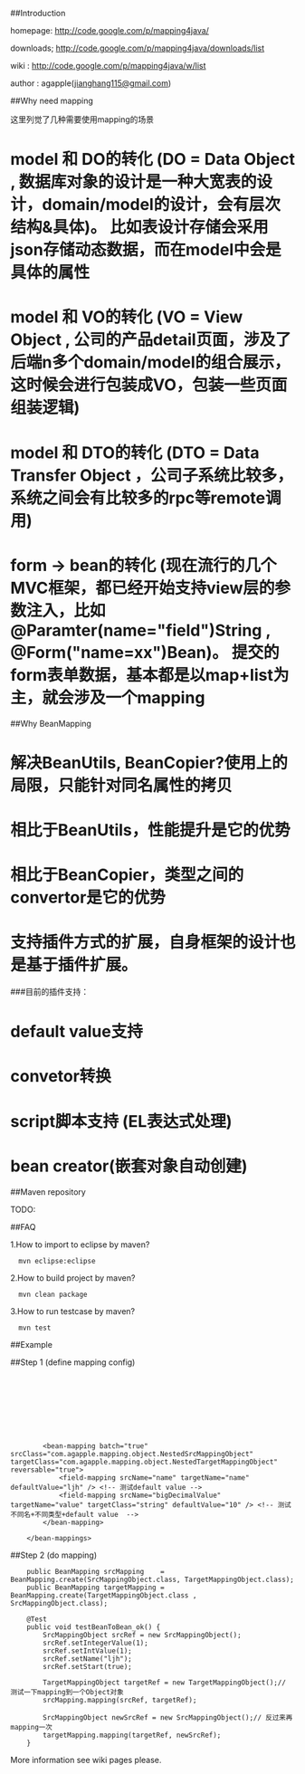 ##Introduction

homepage:  http://code.google.com/p/mapping4java/

downloads; http://code.google.com/p/mapping4java/downloads/list

wiki :     http://code.google.com/p/mapping4java/w/list

author : agapple(jianghang115@gmail.com)

##Why need mapping

这里列觉了几种需要使用mapping的场景
# model 和 DO的转化 (DO = Data Object , 数据库对象的设计是一种大宽表的设计，domain/model的设计，会有层次结构&具体)。 比如表设计存储会采用json存储动态数据，而在model中会是具体的属性
# model 和 VO的转化 (VO = View Object , 公司的产品detail页面，涉及了后端n多个domain/model的组合展示，这时候会进行包装成VO，包装一些页面组装逻辑)
# model 和 DTO的转化 (DTO = Data Transfer Object ，公司子系统比较多，系统之间会有比较多的rpc等remote调用)
# form -> bean的转化 (现在流行的几个MVC框架，都已经开始支持view层的参数注入，比如@Paramter(name="field")String , @Form("name=xx")Bean)。 提交的form表单数据，基本都是以map+list为主，就会涉及一个mapping

##Why BeanMapping
# 解决BeanUtils, BeanCopier?使用上的局限，只能针对同名属性的拷贝
# 相比于BeanUtils，性能提升是它的优势
# 相比于BeanCopier，类型之间的convertor是它的优势
# 支持插件方式的扩展，自身框架的设计也是基于插件扩展。

###目前的插件支持：
# default value支持
# convetor转换
# script脚本支持 (EL表达式处理)
# bean creator(嵌套对象自动创建)

##Maven repository

TODO: 

##FAQ

1.How to import to eclipse by maven?

      mvn eclipse:eclipse
      
2.How to build project by maven?

      mvn clean package
      
3.How to run testcase by maven?

      mvn test

##Example

##Step 1 (define mapping config)
		<bean-mappings xmlns="http://mapping4java.googlecode.com/schema/mapping" xmlns:xsi="http://www.w3.org/2001/XMLSchema-instance"  
			xsi:schemaLocation="http://mapping4java.googlecode.com/schema/mapping http://mapping4java.googlecode.com/svn/trunk/src/main/resources/META-INF/mapping.xsd">  
			<!--  (bean-bean) mapping 测试 -->  
			<bean-mapping batch="true" srcClass="com.agapple.mapping.object.SrcMappingObject" targetClass="com.agapple.mapping.object.TargetMappingObject" reversable="true">  
				<field-mapping srcName="intValue" targetName="intValue" />  
				<field-mapping targetName="integerValue" script="src.intValue + src.integerValue" /> <!-- 测试script -->  
				<field-mapping srcName="start" targetName="start" />  
				<field-mapping srcName="name" targetName="targetName" /> <!--  注意不同名 -->  
				<field-mapping srcName="mapping" targetName="mapping" mapping="true" />  
			</bean-mapping>  
			  
			<bean-mapping batch="true" srcClass="com.agapple.mapping.object.NestedSrcMappingObject" targetClass="com.agapple.mapping.object.NestedTargetMappingObject" reversable="true">  
				<field-mapping srcName="name" targetName="name" defaultValue="ljh" /> <!-- 测试default value -->  
				<field-mapping srcName="bigDecimalValue" targetName="value" targetClass="string" defaultValue="10" /> <!-- 测试不同名+不同类型+default value  -->  
			</bean-mapping>  
		  
		</bean-mappings>

##Step 2 (do mapping)

        public BeanMapping srcMapping    = BeanMapping.create(SrcMappingObject.class, TargetMappingObject.class);  
		public BeanMapping targetMapping = BeanMapping.create(TargetMappingObject.class , SrcMappingObject.class);  
		  
		@Test  
		public void testBeanToBean_ok() {  
			SrcMappingObject srcRef = new SrcMappingObject();  
			srcRef.setIntegerValue(1);  
			srcRef.setIntValue(1);  
			srcRef.setName("ljh");  
			srcRef.setStart(true);  
		  
			TargetMappingObject targetRef = new TargetMappingObject();// 测试一下mapping到一个Object对象  
			srcMapping.mapping(srcRef, targetRef);  
		  
			SrcMappingObject newSrcRef = new SrcMappingObject();// 反过来再mapping一次  
			targetMapping.mapping(targetRef, newSrcRef);  
		}

More information see wiki pages please.
